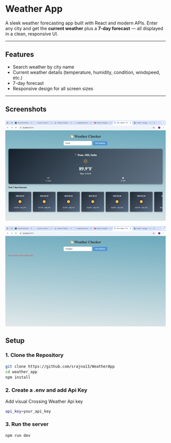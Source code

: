 # Weather App

A sleek weather forecasting app built with React and modern APIs. Enter any city and get the **current weather** plus a **7-day forecast** — all displayed in a clean, responsive UI.

---

## Features

- Search weather by city name
- Current weather details (temperature, humidity, condition, windspeed, etc.)
- 7-day forecast
- Responsive design for all screen sizes

---

## Screenshots

###
![](src/assets/w1.png)

![](src/assets/w2.png)


## Setup

### 1. Clone the Repository

```bash
git clone https://github.com/srajna13/WeatherApp
cd weather_app
npm install
```
### 2. Create a .env and add Api Key 
Add visual Crossing Weather Api key
```bash
api_key=your_api_key
```
### 3. Run the server
```bash
npm run dev
```
